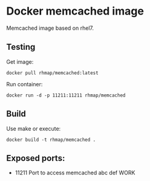 # Docker memcached image

Memcached image based on rhel7.

## Testing

Get image:

`docker pull rhmap/memcached:latest`

Run container:

`docker run -d -p 11211:11211 rhmap/memcached`

## Build

Use make or execute:

`docker build -t rhmap/memcached .`

## Exposed ports:

- 11211
Port to access memcached
abc
def
WORK
